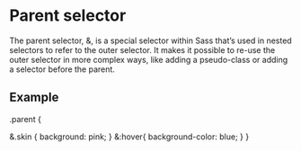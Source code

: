 # Parent selector

The parent selector, &, is a special selector within Sass that’s used in nested selectors to refer to the outer selector.
 It makes it possible to re-use the outer selector in more complex ways, like adding a pseudo-class or adding a selector before the parent.

 ## Example

 .parent {

  &.skin {
    background: pink;
  }
  &:hover{
      background-color: blue;
  }
}